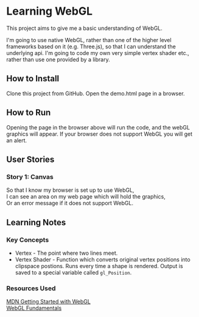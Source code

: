 # Learning WebGL

This project aims to give me a basic understanding of WebGL.

I'm going to use native WebGL, rather than one of the higher level frameworks based on it (e.g. Three.js), so that I can understand the underlying api. I'm going to code my own very simple vertex shader etc., rather than use one provided by a library.

## How to Install

Clone this project from GitHub.
Open the demo.html page in a browser.

## How to Run

Opening the page in the browser above will run the code, and the webGL graphics will appear. If your browser does not support WebGL you will get an alert.

## User Stories

### Story 1: Canvas

So that I know my browser is set up to use WebGL,  
I can see an area on my web page which will hold the graphics,  
Or an error message if it does not support WebGL. 

## Learning Notes

### Key Concepts

* Vertex - The point where two lines meet.
* Vertex Shader - Function which converts original vertex positions into clipspace postions. Runs every time a shape is rendered. Output is saved to a special variable called `gl_Position`.

### Resources Used

[MDN Getting Started with WebGL](https://developer.mozilla.org/en-US/docs/Web/API/WebGL_API/Tutorial/Getting_started_with_WebGL)  
[WebGL Fundamentals](https://webglfundamentals.org/webgl/lessons/webgl-fundamentals.html)
